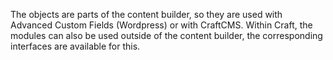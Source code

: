 The objects are parts of the content builder, so they are used with Advanced Custom Fields (Wordpress) or with CraftCMS. Within Craft, the modules can also be used outside of the content builder, the corresponding interfaces are available for this.
